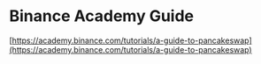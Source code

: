 # Binance Academy Guide

[https://academy.binance.com/tutorials/a-guide-to-pancakeswap](https://academy.binance.com/tutorials/a-guide-to-pancakeswap)
